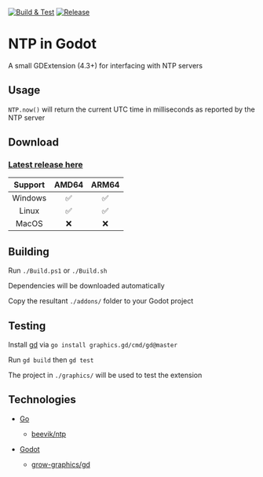 [![Build & Test](https://github.com/ynot01/ntp-godot-go/actions/workflows/go.yml/badge.svg)](https://github.com/ynot01/ntp-godot-go/actions/workflows/go.yml)
[![Release](https://github.com/ynot01/ntp-godot-go/actions/workflows/release.yml/badge.svg)](https://github.com/ynot01/ntp-godot-go/actions/workflows/release.yml)

# NTP in Godot

A small GDExtension (4.3+) for interfacing with NTP servers

## Usage

`NTP.now()` will return the current UTC time in milliseconds as reported by the NTP server

## Download

### [Latest release here](https://github.com/ynot01/ntp-godot-go/releases/latest/download/addons.zip)

| Support | AMD64 | ARM64 |
| :---:   | :---: | :---: |
| Windows | ✅   | ✅    |
| Linux   | ✅   | ✅    |
| MacOS   | ❌   | ❌    |

## Building

Run `./Build.ps1` or `./Build.sh`

Dependencies will be downloaded automatically

Copy the resultant `./addons/` folder to your Godot project

## Testing

Install [gd](https://github.com/grow-graphics/gd) via `go install graphics.gd/cmd/gd@master`

Run `gd build` then `gd test`

The project in `./graphics/` will be used to test the extension

## Technologies

- [Go](https://go.dev/dl)

  - [beevik/ntp](https://github.com/beevik/ntp)

- [Godot](https://godotengine.org/download)

  - [grow-graphics/gd](https://github.com/grow-graphics/gd)
